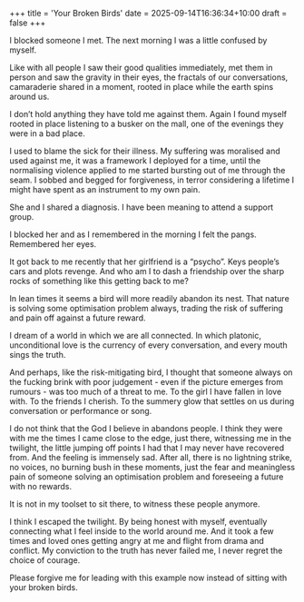 +++
title = 'Your Broken Birds'
date = 2025-09-14T16:36:34+10:00
draft = false
+++

I blocked someone I met. The next morning I was a little confused by myself.

Like with all people I saw their good qualities immediately, met them in person and saw the gravity in their eyes, the fractals of our conversations, camaraderie shared in a moment, rooted in place while the earth spins around us.

I don’t hold anything they have told me against them. Again I found myself rooted in place listening to a busker on the mall, one of the evenings they were in a bad place.

I used to blame the sick for their illness. My suffering was moralised and used against me, it was a framework I deployed for a time, until the normalising violence applied to me started bursting out of me through the seam. I sobbed and begged for forgiveness, in terror considering a lifetime I might have spent as an instrument to my own pain.

She and I shared a diagnosis. I have been meaning to attend a support group.

I blocked her and as I remembered in the morning I felt the pangs. Remembered her eyes. 

It got back to me recently that her girlfriend is a 
“psycho”. Keys people’s cars and plots revenge. And who am I to dash a friendship over the sharp rocks of something like this getting back to me? 

In lean times it seems a bird will more readily abandon its nest. That nature is solving some optimisation problem always, trading the risk of suffering and pain off against a future reward.

I dream of a world in which we are all connected. In which platonic, unconditional love is the currency of every conversation, and every mouth sings the truth. 

And perhaps, like the risk-mitigating bird, I thought that someone always on the fucking brink with poor judgement - even if the picture emerges from rumours - was too much of a threat to me. To the girl I have fallen in love with. To the friends I cherish. To the summery glow that settles on us during conversation or performance or song.

I do not think that the God I believe in abandons people. I think they were with me the times I came close to the edge, just there, witnessing me in the twilight, the little jumping off points I had that I may never have recovered from. And the feeling is immensely sad. After all, there is no lightning strike, no voices, no burning bush in these moments, just the fear and meaningless pain of someone solving an optimisation problem and foreseeing a future with no rewards. 

It is not in my toolset to sit there, to witness these people anymore.

I think I escaped the twilight. By being honest with myself, eventually connecting what I feel inside to the world around me. And it took a few times and loved ones getting angry at me and flight from drama and conflict. My conviction to the truth has never failed me, I never regret the choice of courage.

Please forgive me for leading with this example now instead of sitting with your broken birds.